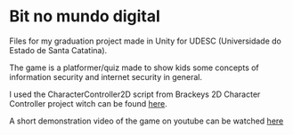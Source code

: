 # Bit no mundo digital
Files for my graduation project made in Unity for UDESC (Universidade do Estado de Santa Catatina).

The game is a platformer/quiz made to show kids some concepts of information security and internet security in general.

I used the CharacterController2D script from Brackeys 2D Character Controller project witch can be found [here](https://github.com/Brackeys/2D-Character-Controller).

A short demonstration video of the game on youtube can be watched [here](https://www.youtube.com/watch?v=rkTbRhIgQ-A)
